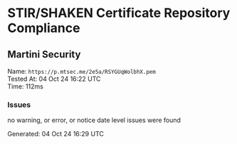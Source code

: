 # STIR/SHAKEN Certificate Repository Compliance

## Martini Security

Name: `https://p.mtsec.me/2e5a/RSYGUqWolbhX.pem`\
Tested At: 04 Oct 24 16:22 UTC\
Time: 112ms

### Issues

no warning, or error, or notice date level issues were found

Generated: 04 Oct 24 16:29 UTC